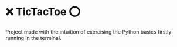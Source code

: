 # ❌ TicTacToe ⭕
Project made with the intuition of exercising the Python basics firstly running in the terminal.
